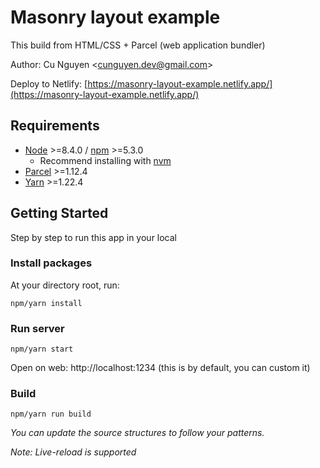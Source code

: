 # Masonry layout example

This build from HTML/CSS + Parcel (web application bundler)

Author: Cu Nguyen &lt;[cunguyen.dev@gmail.com](cnguyen.dev@gmail.com)&gt;

Deploy to Netlify: [https://masonry-layout-example.netlify.app/](https://masonry-layout-example.netlify.app/)

## Requirements

- [Node](https://nodejs.org/en/) &gt;=8.4.0 / [npm](https://www.npmjs.com/) &gt;=5.3.0
  - Recommend installing with [nvm](https://github.com/creationix/nvm)
- [Parcel](https://parceljs.org/) &gt;=1.12.4
- [Yarn](https://classic.yarnpkg.com) &gt;=1.22.4

## Getting Started

Step by step to run this app in your local

### Install packages

At your directory root, run:

```
npm/yarn install
```

### Run server

```
npm/yarn start
```

Open on web: http://localhost:1234 (this is by default, you can custom it)

### Build

```
npm/yarn run build
```

_You can update the source structures to follow your patterns._

_Note: Live-reload is supported_
